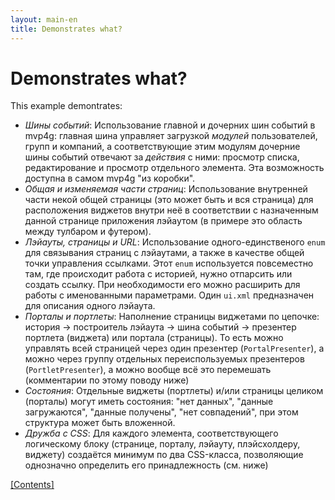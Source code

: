 ```yaml
---
layout: main-en
title: Demonstrates what?
---
```


# Demonstrates what?

This example demontrates:

- *Шины событий*: Использование главной и дочерних шин событий в mvp4g: главная шина управляет загрузкой _модулей_ пользователей, групп и компаний, а соответствующие этим модулям дочерние шины событий отвечают за _действия_ с ними: просмотр списка, редактирование и просмотр отдельного элемента. Эта возможность доступна в самом mvp4g "из коробки".
- *Общая и изменяемая части страниц*: Использование внутренней  части некой общей страницы (это может быть и вся страница) для расположения виджетов внутри неё в соответствии с назначенным данной странице приложения лэйаутом (в примере это область между тулбаром и футером).
- *Лэйауты, страницы и URL*: Использование одного-единственого `enum` для связывания страниц с лэйаутами, а также в качестве общей точки управления ссылками. Этот `enum` используется повсеместно там, где происходит работа с историей, нужно отпарсить или создать ссылку. При необходимости его можно расширить для работы с именованными параметрами. Один `ui.xml` предназначен для описания одного лэйаута.
- *Порталы и портлеты*: Наполнение страницы виджетами по цепочке: история -> построитель лэйаута -> шина событий -> презентер портлета (виджета) или портала (страницы). То есть можно управлять всей страницей через один презентер (`PortalPresenter`), а можно через группу отдельных переиспользуемых презентеров (`PortletPresenter`), а можно вообще всё это перемешать (комментарии по этому поводу  ниже)
- *Состояния*: Отдельные виджеты (портлеты) и/или страницы целиком (порталы) могут иметь состояния: "нет данных", "данные загружаются", "данные получены", "нет совпадений", при этом структура может быть вложенной.
- *Дружба с CSS*: Для каждого элемента, соответствующего логическому блоку (странице, порталу, лэйауту, плэйсхолдеру, виджету) создаётся минимум по два CSS-класса, позволяющие однозначно определить его принадлежность (см. ниже)

[[Contents]](./index-ru.html)

